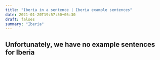 ```yaml
---
title: "Iberia in a sentence | Iberia example sentences"
date: 2021-01-20T19:57:50+05:30
draft: falses
summary: "Iberia"
---
```

## Unfortunately, we have no example sentences for Iberia                 
